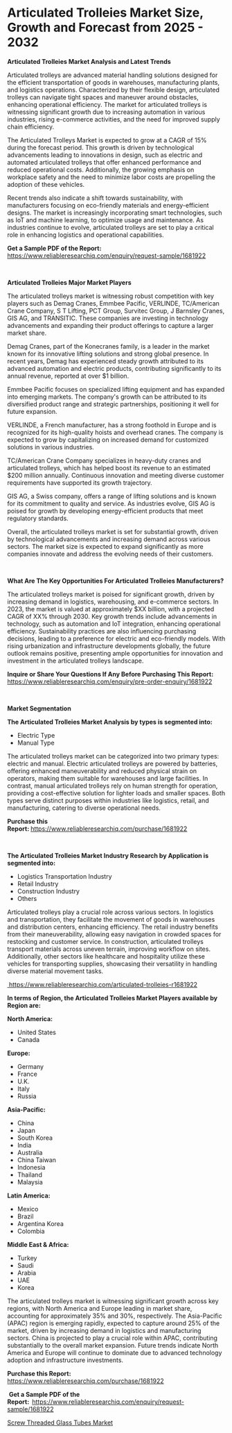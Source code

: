 <p><h1>Articulated Trolleies Market Size, Growth and Forecast from 2025 - 2032</h1></p><p><strong>Articulated Trolleies Market Analysis and Latest Trends</strong></p>
<p><p>Articulated trolleys are advanced material handling solutions designed for the efficient transportation of goods in warehouses, manufacturing plants, and logistics operations. Characterized by their flexible design, articulated trolleys can navigate tight spaces and maneuver around obstacles, enhancing operational efficiency. The market for articulated trolleys is witnessing significant growth due to increasing automation in various industries, rising e-commerce activities, and the need for improved supply chain efficiency.</p><p>The Articulated Trolleys Market is expected to grow at a CAGR of 15% during the forecast period. This growth is driven by technological advancements leading to innovations in design, such as electric and automated articulated trolleys that offer enhanced performance and reduced operational costs. Additionally, the growing emphasis on workplace safety and the need to minimize labor costs are propelling the adoption of these vehicles. </p><p>Recent trends also indicate a shift towards sustainability, with manufacturers focusing on eco-friendly materials and energy-efficient designs. The market is increasingly incorporating smart technologies, such as IoT and machine learning, to optimize usage and maintenance. As industries continue to evolve, articulated trolleys are set to play a critical role in enhancing logistics and operational capabilities.</p></p>
<p><strong>Get a Sample PDF of the Report:&nbsp;</strong> <a href="https://www.reliableresearchiq.com/enquiry/request-sample/1681922?utm_campaign=2443&utm_medium=2&utm_source=Github&utm_content=ia&utm_term=24032025&utm_id=articulated-trolleies">https://www.reliableresearchiq.com/enquiry/request-sample/1681922</a></p>
<p>&nbsp;</p>
<p><strong>Articulated Trolleies Major Market Players</strong></p>
<p><p>The articulated trolleys market is witnessing robust competition with key players such as Demag Cranes, Emmbee Pacific, VERLINDE, TC/American Crane Company, S T Lifting, PCT Group, Survitec Group, J Barnsley Cranes, GIS AG, and TRANSITIC. These companies are investing in technology advancements and expanding their product offerings to capture a larger market share.</p><p>Demag Cranes, part of the Konecranes family, is a leader in the market known for its innovative lifting solutions and strong global presence. In recent years, Demag has experienced steady growth attributed to its advanced automation and electric products, contributing significantly to its annual revenue, reported at over $1 billion.</p><p>Emmbee Pacific focuses on specialized lifting equipment and has expanded into emerging markets. The company's growth can be attributed to its diversified product range and strategic partnerships, positioning it well for future expansion.</p><p>VERLINDE, a French manufacturer, has a strong foothold in Europe and is recognized for its high-quality hoists and overhead cranes. The company is expected to grow by capitalizing on increased demand for customized solutions in various industries.</p><p>TC/American Crane Company specializes in heavy-duty cranes and articulated trolleys, which has helped boost its revenue to an estimated $200 million annually. Continuous innovation and meeting diverse customer requirements have supported its growth trajectory.</p><p>GIS AG, a Swiss company, offers a range of lifting solutions and is known for its commitment to quality and service. As industries evolve, GIS AG is poised for growth by developing energy-efficient products that meet regulatory standards.</p><p>Overall, the articulated trolleys market is set for substantial growth, driven by technological advancements and increasing demand across various sectors. The market size is expected to expand significantly as more companies innovate and address the evolving needs of their customers.</p></p>
<p>&nbsp;</p>
<p><strong>What Are The Key Opportunities For Articulated Trolleies Manufacturers?</strong></p>
<p><p>The articulated trolleys market is poised for significant growth, driven by increasing demand in logistics, warehousing, and e-commerce sectors. In 2023, the market is valued at approximately $XX billion, with a projected CAGR of XX% through 2030. Key growth trends include advancements in technology, such as automation and IoT integration, enhancing operational efficiency. Sustainability practices are also influencing purchasing decisions, leading to a preference for electric and eco-friendly models. With rising urbanization and infrastructure developments globally, the future outlook remains positive, presenting ample opportunities for innovation and investment in the articulated trolleys landscape.</p></p>
<p><strong>Inquire or Share Your Questions If Any Before Purchasing This Report:</strong> <a href="https://www.reliableresearchiq.com/enquiry/pre-order-enquiry/1681922?utm_campaign=2443&utm_medium=2&utm_source=Github&utm_content=ia&utm_term=24032025&utm_id=articulated-trolleies">https://www.reliableresearchiq.com/enquiry/pre-order-enquiry/1681922</a></p>
<p>&nbsp;</p>
<p><strong>Market Segmentation</strong></p>
<p><strong>The Articulated Trolleies Market Analysis by types is segmented into:</strong></p>
<p><ul><li>Electric Type</li><li>Manual Type</li></ul></p>
<p><p>The articulated trolleys market can be categorized into two primary types: electric and manual. Electric articulated trolleys are powered by batteries, offering enhanced maneuverability and reduced physical strain on operators, making them suitable for warehouses and large facilities. In contrast, manual articulated trolleys rely on human strength for operation, providing a cost-effective solution for lighter loads and smaller spaces. Both types serve distinct purposes within industries like logistics, retail, and manufacturing, catering to diverse operational needs.</p></p>
<p><strong>Purchase this Report:&nbsp;</strong><a href="https://www.reliableresearchiq.com/purchase/1681922?utm_campaign=2443&utm_medium=2&utm_source=Github&utm_content=ia&utm_term=24032025&utm_id=articulated-trolleies">https://www.reliableresearchiq.com/purchase/1681922</a></p>
<p>&nbsp;</p>
<p><strong>The Articulated Trolleies Market Industry Research by Application is segmented into:</strong></p>
<p><ul><li>Logistics Transportation Industry</li><li>Retail Industry</li><li>Construction Industry</li><li>Others</li></ul></p>
<p><p>Articulated trolleys play a crucial role across various sectors. In logistics and transportation, they facilitate the movement of goods in warehouses and distribution centers, enhancing efficiency. The retail industry benefits from their maneuverability, allowing easy navigation in crowded spaces for restocking and customer service. In construction, articulated trolleys transport materials across uneven terrain, improving workflow on sites. Additionally, other sectors like healthcare and hospitality utilize these vehicles for transporting supplies, showcasing their versatility in handling diverse material movement tasks.</p></p>
<p><a href="https://www.reliableresearchiq.com/articulated-trolleies-r1681922?utm_campaign=2443&utm_medium=2&utm_source=Github&utm_content=ia&utm_term=24032025&utm_id=articulated-trolleies">&nbsp;https://www.reliableresearchiq.com/articulated-trolleies-r1681922</a></p>
<p><strong>In terms of Region, the Articulated Trolleies Market Players available by Region are:</strong></p>
<p>
    <p> <strong> North America: </strong>
        <ul>
            <li>United States</li>
            <li>Canada</li>
        </ul>
        </p> 
    <p> <strong> Europe: </strong>
        <ul>
            <li>Germany</li>
            <li>France</li>
            <li>U.K.</li>
            <li>Italy</li>
            <li>Russia</li>
        </ul>
        </p> 
    <p> <strong> Asia-Pacific: </strong>
        <ul>
            <li>China</li>
            <li>Japan</li>
            <li>South Korea</li>
            <li>India</li>
            <li>Australia</li>
            <li>China Taiwan</li>
            <li>Indonesia</li>
            <li>Thailand</li>
            <li>Malaysia</li>
        </ul>
        </p> 
    <p> <strong> Latin America: </strong>
        <ul>
            <li>Mexico</li>
            <li>Brazil</li>
            <li>Argentina Korea</li>
            <li>Colombia</li>
        </ul>
        </p> 
    <p> <strong> Middle East & Africa: </strong>
        <ul>
            <li>Turkey</li>
            <li>Saudi</li>
            <li>Arabia</li>
            <li>UAE</li>
            <li>Korea</li>
        </ul>
    </p>
    </p>
<p><p>The articulated trolleys market is witnessing significant growth across key regions, with North America and Europe leading in market share, accounting for approximately 35% and 30%, respectively. The Asia-Pacific (APAC) region is emerging rapidly, expected to capture around 25% of the market, driven by increasing demand in logistics and manufacturing sectors. China is projected to play a crucial role within APAC, contributing substantially to the overall market expansion. Future trends indicate North America and Europe will continue to dominate due to advanced technology adoption and infrastructure investments.</p></p>
<p><strong>Purchase this Report: </strong><a href="https://www.reliableresearchiq.com/purchase/1681922?utm_campaign=2443&utm_medium=2&utm_source=Github&utm_content=ia&utm_term=24032025&utm_id=articulated-trolleies">https://www.reliableresearchiq.com/purchase/1681922</a></p>
<p>&nbsp;<strong>Get a Sample PDF of the Report:&nbsp;&nbsp;</strong><a href="https://www.reliableresearchiq.com/enquiry/request-sample/1681922?utm_campaign=2443&utm_medium=2&utm_source=Github&utm_content=ia&utm_term=24032025&utm_id=articulated-trolleies">https://www.reliableresearchiq.com/enquiry/request-sample/1681922</a></p>
<p><strong></strong></p>
<p><p><a href="https://github.com/comasnickie/Market-Research-Report-List-1/blob/main/screw-threaded-glass-tubes-market.md?utm_campaign=2443&utm_medium=2&utm_source=Github&utm_content=ia&utm_term=24032025&utm_id=articulated-trolleies">Screw Threaded Glass Tubes Market</a></p></p>